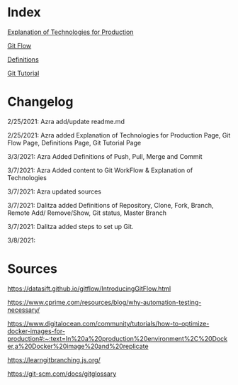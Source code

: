 # Index

[Explanation of Technologies for Production](https://github.com/EmadAbdelhamidNJIT/IS601Ass1/blob/feature-azra/Technologies.md) 

[Git Flow](https://github.com/EmadAbdelhamidNJIT/IS601Ass1/blob/feature-azra/GitWorkFlow.md)

[Definitions](https://github.com/EmadAbdelhamidNJIT/IS601Ass1/blob/feature-azra/GitDefinitions.md)

[Git Tutorial](https://github.com/EmadAbdelhamidNJIT/IS601Ass1/blob/feature-azra/GitTutorial.md)


# Changelog 

2/25/2021: Azra add/update readme.md

2/25/2021: Azra added Explanation of Technologies for Production Page, Git Flow Page, Definitions Page, Git Tutorial Page

3/3/2021: Azra Added Definitions of Push, Pull, Merge and Commit

3/7/2021: Azra Added content to Git WorkFlow & Explanation of Technologies

3/7/2021: Azra updated sources 

3/7/2021: Dalitza added Definitions of Repository, Clone, Fork, Branch, Remote Add/ Remove/Show, Git status, Master Branch

3/7/2021: Dalitza added steps to set up Git. 

3/8/2021:



# Sources 

https://datasift.github.io/gitflow/IntroducingGitFlow.html

https://www.cprime.com/resources/blog/why-automation-testing-necessary/

https://www.digitalocean.com/community/tutorials/how-to-optimize-docker-images-for-production#:~:text=In%20a%20production%20environment%2C%20Docker,a%20Docker%20image%20and%20replicate

https://learngitbranching.js.org/

https://git-scm.com/docs/gitglossary
